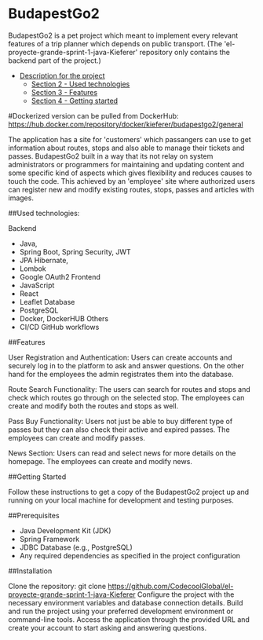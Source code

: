 # BudapestGo2

BudapestGo2 is a pet project which meant to implement every relevant features of a trip planner which depends on public transport.
(The 'el-proyecte-grande-sprint-1-java-Kieferer' repository only contains the backend part of the project.)

- [Description for the project](#dockerized-version-can-be-pulled-from-DockerHub)
    - [Section 2 - Used technologies](#section-2---Used-technologies)
    - [Section 3 - Features](#section-3---Features)
    - [Section 4 - Getting started](#section-3---Getting-Started)

#Dockerized version can be pulled from DockerHub:
https://hub.docker.com/repository/docker/kieferer/budapestgo2/general

The application has a site for 'customers' which passangers can use to get information about routes, stops and also able to manage their tickets and passes. BudapestGo2 built in a way that its not relay on system administrators or programmers for maintaining and updating content and some specific kind of aspects which gives flexibility and reduces causes to touch the code. This achieved by an 'employee' site where authorized users can register new and modify existing routes, stops, passes and articles with images.

##Used technologies:

 Backend
  - Java,
  - Spring Boot, Spring Security, JWT
  - JPA Hibernate, 
  - Lombok
  - Google OAuth2
 Frontend
  - JavaScript
  - React
  - Leaflet
 Database
  - PostgreSQL
  - Docker, DockerHUB
  Others
  - CI/CD GitHub workflows

##Features

User Registration and Authentication: Users can create accounts and securely log in to the platform to ask and answer questions. On the other hand for the employees the admin registrates them into the database.

Route Search Functionality: The users can search for routes and stops and check which routes go through on the selected stop. The employees can create and modify both the routes and stops as well.

Pass Buy Functionality: Users not just be able to buy different type of passes but they can also check their active and expired passes. The employees can create and modify passes. 

News Section: Users can read and select news for more details on the homepage. The employees can create and modify news. 

##Getting Started

Follow these instructions to get a copy of the BudapestGo2 project up and running on your local machine for development and testing purposes.

##Prerequisites

 * Java Development Kit (JDK)
 * Spring Framework
 * JDBC Database (e.g., PostgreSQL)
 * Any required dependencies as specified in the project configuration

##Installation

Clone the repository: git clone https://github.com/CodecoolGlobal/el-proyecte-grande-sprint-1-java-Kieferer
Configure the project with the necessary environment variables and database connection details.
Build and run the project using your preferred development environment or command-line tools.
Access the application through the provided URL and create your account to start asking and answering questions.


  

